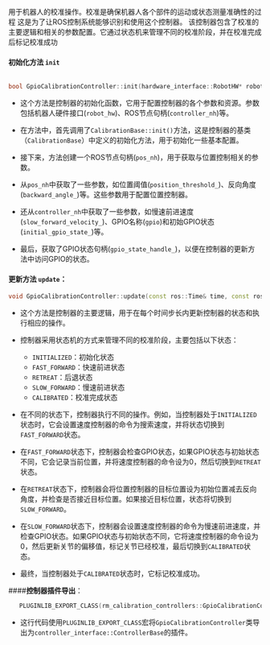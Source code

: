 用于机器人的校准操作。校准是确保机器人各个部件的运动或状态测量准确性的过程
这是为了让ROS控制系统能够识别和使用这个控制器。
该控制器包含了校准的主要逻辑和相关的参数配置。它通过状态机来管理不同的校准阶段，并在校准完成后标记校准成功

#### 初始化方法 `init`

```cpp

bool GpioCalibrationController::init(hardware_interface::RobotHW* robot_hw, ros::NodeHandle& root_nh, ros::NodeHandle& controller_nh)
```

   - 这个方法是控制器的初始化函数，它用于配置控制器的各个参数和资源。参数包括机器人硬件接口(`robot_hw`)、ROS节点句柄(`controller_nh`)等。
   
   - 在方法中，首先调用了`CalibrationBase::init()`方法，这是控制器的基类（`CalibrationBase`）中定义的初始化方法，用于初始化一些基本配置。

   - 接下来，方法创建一个ROS节点句柄(`pos_nh`)，用于获取与位置控制相关的参数。

   - 从`pos_nh`中获取了一些参数，如位置阈值(`position_threshold_`)、反向角度(`backward_angle_`)等。这些参数用于配置位置控制器。

   - 还从`controller_nh`中获取了一些参数，如慢速前进速度(`slow_forward_velocity_`)、GPIO名称(`gpio`)和初始GPIO状态(`initial_gpio_state_`)等。

   - 最后，获取了GPIO状态句柄(`gpio_state_handle_`)，以便在控制器的更新方法中访问GPIO的状态。

#### **更新方法 `update`**：

   ```cpp
   void GpioCalibrationController::update(const ros::Time& time, const ros::Duration& period)
   ```

   - 这个方法是控制器的主要逻辑，用于在每个时间步长内更新控制器的状态和执行相应的操作。

   - 控制器采用状态机的方式来管理不同的校准阶段，主要包括以下状态：
     - `INITIALIZED`：初始化状态
     - `FAST_FORWARD`：快速前进状态
     - `RETREAT`：后退状态
     - `SLOW_FORWARD`：慢速前进状态
     - `CALIBRATED`：校准完成状态

   - 在不同的状态下，控制器执行不同的操作。例如，当控制器处于`INITIALIZED`状态时，它会设置速度控制器的命令为搜索速度，并将状态切换到`FAST_FORWARD`状态。

   - 在`FAST_FORWARD`状态下，控制器会检查GPIO状态，如果GPIO状态与初始状态不同，它会记录当前位置，并将速度控制器的命令设为0，然后切换到`RETREAT`状态。

   - 在`RETREAT`状态下，控制器会将位置控制器的目标位置设为初始位置减去反向角度，并检查是否接近目标位置。如果接近目标位置，状态将切换到`SLOW_FORWARD`。

   - 在`SLOW_FORWARD`状态下，控制器会设置速度控制器的命令为慢速前进速度，并检查GPIO状态。如果GPIO状态与初始状态不同，它将速度控制器的命令设为0，然后更新关节的偏移值，标记关节已经校准，最后切换到`CALIBRATED`状态。

   - 最终，当控制器处于`CALIBRATED`状态时，它标记校准成功。

####**控制器插件导出**：

```cpp
   PLUGINLIB_EXPORT_CLASS(rm_calibration_controllers::GpioCalibrationController, controller_interface::ControllerBase)
```

   - 这行代码使用`PLUGINLIB_EXPORT_CLASS`宏将`GpioCalibrationController`类导出为`controller_interface::ControllerBase`的插件。